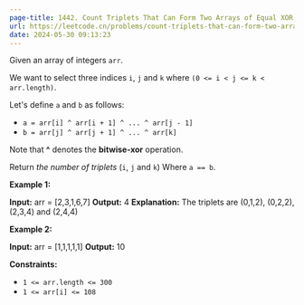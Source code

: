```yaml
---
page-title: 1442. Count Triplets That Can Form Two Arrays of Equal XOR
url: https://leetcode.cn/problems/count-triplets-that-can-form-two-arrays-of-equal-xor/description/?envType=daily-question&envId=2024-05-30
date: 2024-05-30 09:13:23
---
```

Given an array of integers `arr`.

We want to select three indices `i`, `j` and `k` where `(0 <= i < j <= k < arr.length)`.

Let's define `a` and `b` as follows:

-   `a = arr[i] ^ arr[i + 1] ^ ... ^ arr[j - 1]`
-   `b = arr[j] ^ arr[j + 1] ^ ... ^ arr[k]`

Note that **^** denotes the **bitwise-xor** operation.

Return *the number of triplets* (`i`, `j` and `k`) Where `a == b`.

**Example 1:**

**Input:** arr = \[2,3,1,6,7\]
**Output:** 4
**Explanation:** The triplets are (0,1,2), (0,2,2), (2,3,4) and (2,4,4)

**Example 2:**

**Input:** arr = \[1,1,1,1,1\]
**Output:** 10

**Constraints:**

-   `1 <= arr.length <= 300`
-   `1 <= arr[i] <= 108`